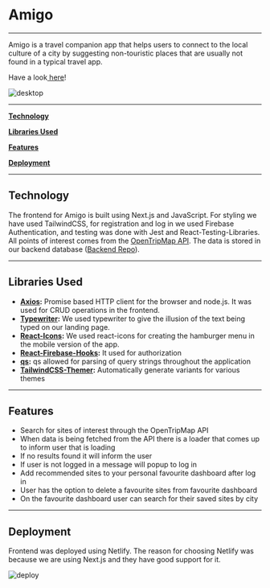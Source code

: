 # Amigo

<hr></hr>

Amigo is a travel companion app that helps users to connect to the local culture of a city by suggesting non-touristic places that are usually not found in a typical travel app.

<p>Have a look<a href="https://amigostravel.netlify.app/"> here</a>!</p>

<img src="./public/ipad.png" alt="desktop">

---

[**Technology**](#technology)

[**Libraries Used**](#libraries-used)

[**Features**](#features)

[**Deployment**](#deployment)

---

## Technology

The frontend for Amigo is built using Next.js and JavaScript. For styling we have used TailwindCSS, for registration and log in we used Firebase Authentication, and testing was done with Jest and React-Testing-Libraries. All points of interest comes from the <a href="https://opentripmap.io/product">OpenTripMap API</a>. The data is stored in our backend database (<a href="https://github.com/SchoolOfCode/bc13_final-project_back-end-3-amigos">Backend Repo</a>).

<hr>

## Libraries Used

- **[Axios](https://www.npmjs.com/package/axios):** Promise based HTTP client for the browser and node.js. It was used for CRUD operations in the frontend.
- **[Typewriter](https://www.npmjs.com/package/typewriter):** We used typewriter to give the illusion of the text being typed on our landing page.
- **[React-Icons](https://www.npmjs.com/package/moment):** We used react-icons for creating the hamburger menu in the mobile version of the app.
- **[React-Firebase-Hooks](https://www.npmjs.com/package/react-firebase-hooks):** It used for authorization
- **[qs](https://www.npmjs.com/package/qs):** qs allowed for parsing of query strings throughout the application
- **[TailwindCSS-Themer](https://www.npmjs.com/package/tailwindcss-themer):**
  Automatically generate variants for various themes

<hr>

## Features

- Search for sites of interest through the OpenTripMap API
- When data is being fetched from the API there is a loader that comes up to inform user that is loading
- If no results found it will inform the user
- If user is not logged in a message will popup to log in
- Add recommended sites to your personal favourite dashboard after log in
- User has the option to delete a favourite sites from favourite dashboard
- On the favourite dashboard user can search for their saved sites by city

<hr>

## Deployment

Frontend was deployed using Netlify. The reason for choosing Netlify was because we are using Next.js and they have good support for it.

<img src="./public/netlify.png" alt="deploy">
